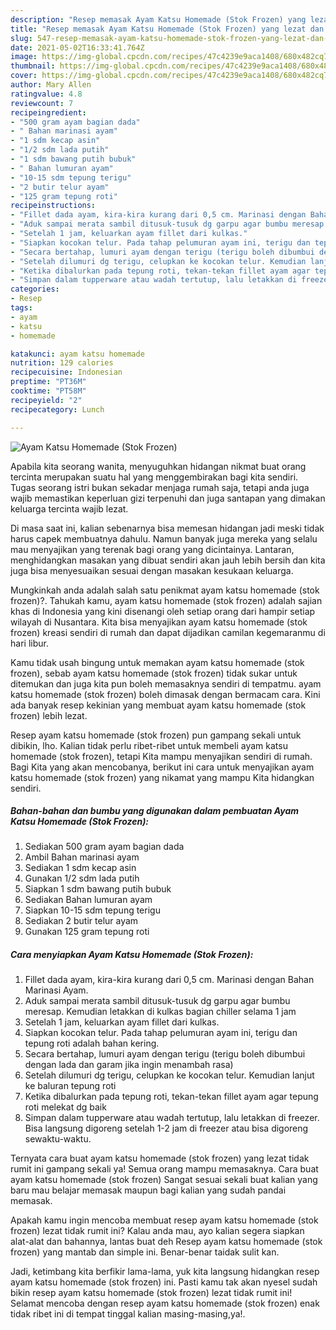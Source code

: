 ```yaml
---
description: "Resep memasak Ayam Katsu Homemade (Stok Frozen) yang lezat dan Mudah Dibuat"
title: "Resep memasak Ayam Katsu Homemade (Stok Frozen) yang lezat dan Mudah Dibuat"
slug: 547-resep-memasak-ayam-katsu-homemade-stok-frozen-yang-lezat-dan-mudah-dibuat
date: 2021-05-02T16:33:41.764Z
image: https://img-global.cpcdn.com/recipes/47c4239e9aca1408/680x482cq70/ayam-katsu-homemade-stok-frozen-foto-resep-utama.jpg
thumbnail: https://img-global.cpcdn.com/recipes/47c4239e9aca1408/680x482cq70/ayam-katsu-homemade-stok-frozen-foto-resep-utama.jpg
cover: https://img-global.cpcdn.com/recipes/47c4239e9aca1408/680x482cq70/ayam-katsu-homemade-stok-frozen-foto-resep-utama.jpg
author: Mary Allen
ratingvalue: 4.8
reviewcount: 7
recipeingredient:
- "500 gram ayam bagian dada"
- " Bahan marinasi ayam"
- "1 sdm kecap asin"
- "1/2 sdm lada putih"
- "1 sdm bawang putih bubuk"
- " Bahan lumuran ayam"
- "10-15 sdm tepung terigu"
- "2 butir telur ayam"
- "125 gram tepung roti"
recipeinstructions:
- "Fillet dada ayam, kira-kira kurang dari 0,5 cm. Marinasi dengan Bahan Marinasi Ayam."
- "Aduk sampai merata sambil ditusuk-tusuk dg garpu agar bumbu meresap. Kemudian letakkan di kulkas bagian chiller selama 1 jam"
- "Setelah 1 jam, keluarkan ayam fillet dari kulkas."
- "Siapkan kocokan telur. Pada tahap pelumuran ayam ini, terigu dan tepung roti adalah bahan kering."
- "Secara bertahap, lumuri ayam dengan terigu (terigu boleh dibumbui dengan lada dan garam jika ingin menambah rasa)"
- "Setelah dilumuri dg terigu, celupkan ke kocokan telur. Kemudian lanjut ke baluran tepung roti"
- "Ketika dibalurkan pada tepung roti, tekan-tekan fillet ayam agar tepung roti melekat dg baik"
- "Simpan dalam tupperware atau wadah tertutup, lalu letakkan di freezer. Bisa langsung digoreng setelah 1-2 jam di freezer atau bisa digoreng sewaktu-waktu."
categories:
- Resep
tags:
- ayam
- katsu
- homemade

katakunci: ayam katsu homemade 
nutrition: 129 calories
recipecuisine: Indonesian
preptime: "PT36M"
cooktime: "PT58M"
recipeyield: "2"
recipecategory: Lunch

---
```



![Ayam Katsu Homemade (Stok Frozen)](https://img-global.cpcdn.com/recipes/47c4239e9aca1408/680x482cq70/ayam-katsu-homemade-stok-frozen-foto-resep-utama.jpg)

Apabila kita seorang wanita, menyuguhkan hidangan nikmat buat orang tercinta merupakan suatu hal yang menggembirakan bagi kita sendiri. Tugas seorang istri bukan sekadar menjaga rumah saja, tetapi anda juga wajib memastikan keperluan gizi terpenuhi dan juga santapan yang dimakan keluarga tercinta wajib lezat.

Di masa  saat ini, kalian sebenarnya bisa memesan hidangan jadi meski tidak harus capek membuatnya dahulu. Namun banyak juga mereka yang selalu mau menyajikan yang terenak bagi orang yang dicintainya. Lantaran, menghidangkan masakan yang dibuat sendiri akan jauh lebih bersih dan kita juga bisa menyesuaikan sesuai dengan masakan kesukaan keluarga. 



Mungkinkah anda adalah salah satu penikmat ayam katsu homemade (stok frozen)?. Tahukah kamu, ayam katsu homemade (stok frozen) adalah sajian khas di Indonesia yang kini disenangi oleh setiap orang dari hampir setiap wilayah di Nusantara. Kita bisa menyajikan ayam katsu homemade (stok frozen) kreasi sendiri di rumah dan dapat dijadikan camilan kegemaranmu di hari libur.

Kamu tidak usah bingung untuk memakan ayam katsu homemade (stok frozen), sebab ayam katsu homemade (stok frozen) tidak sukar untuk ditemukan dan juga kita pun boleh memasaknya sendiri di tempatmu. ayam katsu homemade (stok frozen) boleh dimasak dengan bermacam cara. Kini ada banyak resep kekinian yang membuat ayam katsu homemade (stok frozen) lebih lezat.

Resep ayam katsu homemade (stok frozen) pun gampang sekali untuk dibikin, lho. Kalian tidak perlu ribet-ribet untuk membeli ayam katsu homemade (stok frozen), tetapi Kita mampu menyajikan sendiri di rumah. Bagi Kita yang akan mencobanya, berikut ini cara untuk menyajikan ayam katsu homemade (stok frozen) yang nikamat yang mampu Kita hidangkan sendiri.

<!--inarticleads1-->

##### Bahan-bahan dan bumbu yang digunakan dalam pembuatan Ayam Katsu Homemade (Stok Frozen):

1. Sediakan 500 gram ayam bagian dada
1. Ambil  Bahan marinasi ayam
1. Sediakan 1 sdm kecap asin
1. Gunakan 1/2 sdm lada putih
1. Siapkan 1 sdm bawang putih bubuk
1. Sediakan  Bahan lumuran ayam
1. Siapkan 10-15 sdm tepung terigu
1. Sediakan 2 butir telur ayam
1. Gunakan 125 gram tepung roti




<!--inarticleads2-->

##### Cara menyiapkan Ayam Katsu Homemade (Stok Frozen):

1. Fillet dada ayam, kira-kira kurang dari 0,5 cm. Marinasi dengan Bahan Marinasi Ayam.
1. Aduk sampai merata sambil ditusuk-tusuk dg garpu agar bumbu meresap. Kemudian letakkan di kulkas bagian chiller selama 1 jam
1. Setelah 1 jam, keluarkan ayam fillet dari kulkas.
1. Siapkan kocokan telur. Pada tahap pelumuran ayam ini, terigu dan tepung roti adalah bahan kering.
1. Secara bertahap, lumuri ayam dengan terigu (terigu boleh dibumbui dengan lada dan garam jika ingin menambah rasa)
1. Setelah dilumuri dg terigu, celupkan ke kocokan telur. Kemudian lanjut ke baluran tepung roti
1. Ketika dibalurkan pada tepung roti, tekan-tekan fillet ayam agar tepung roti melekat dg baik
1. Simpan dalam tupperware atau wadah tertutup, lalu letakkan di freezer. Bisa langsung digoreng setelah 1-2 jam di freezer atau bisa digoreng sewaktu-waktu.




Ternyata cara buat ayam katsu homemade (stok frozen) yang lezat tidak rumit ini gampang sekali ya! Semua orang mampu memasaknya. Cara buat ayam katsu homemade (stok frozen) Sangat sesuai sekali buat kalian yang baru mau belajar memasak maupun bagi kalian yang sudah pandai memasak.

Apakah kamu ingin mencoba membuat resep ayam katsu homemade (stok frozen) lezat tidak rumit ini? Kalau anda mau, ayo kalian segera siapkan alat-alat dan bahannya, lantas buat deh Resep ayam katsu homemade (stok frozen) yang mantab dan simple ini. Benar-benar taidak sulit kan. 

Jadi, ketimbang kita berfikir lama-lama, yuk kita langsung hidangkan resep ayam katsu homemade (stok frozen) ini. Pasti kamu tak akan nyesel sudah bikin resep ayam katsu homemade (stok frozen) lezat tidak rumit ini! Selamat mencoba dengan resep ayam katsu homemade (stok frozen) enak tidak ribet ini di tempat tinggal kalian masing-masing,ya!.

